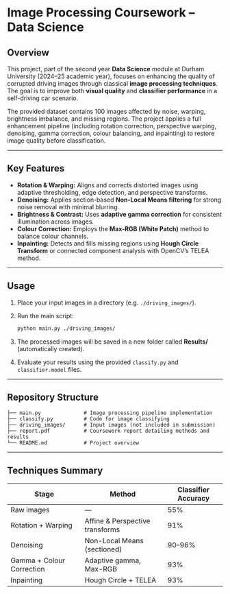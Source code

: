 # Image Processing Coursework – Data Science

## Overview

This project, part of the second year **Data Science** module at Durham University (2024–25 academic year), focuses on enhancing the quality of corrupted driving images through classical **image processing techniques**. The goal is to improve both **visual quality** and **classifier performance** in a self-driving car scenario.

The provided dataset contains 100 images affected by noise, warping, brightness imbalance, and missing regions. The project applies a full enhancement pipeline (including rotation correction, perspective warping, denoising, gamma correction, colour balancing, and inpainting) to restore image quality before classification.

---

## Key Features

* **Rotation & Warping:** Aligns and corrects distorted images using adaptive thresholding, edge detection, and perspective transforms.
* **Denoising:** Applies section-based **Non-Local Means filtering** for strong noise removal with minimal blurring.
* **Brightness & Contrast:** Uses **adaptive gamma correction** for consistent illumination across images.
* **Colour Correction:** Employs the **Max-RGB (White Patch)** method to balance colour channels.
* **Inpainting:** Detects and fills missing regions using **Hough Circle Transform** or connected component analysis with OpenCV’s TELEA method.

---

## Usage

1. Place your input images in a directory (e.g. `./driving_images/`).
2. Run the main script:

   ```bash
   python main.py ./driving_images/
   ```
3. The processed images will be saved in a new folder called **Results/** (automatically created).
4. Evaluate your results using the provided `classify.py` and `classifier.model` files.

---

## Repository Structure

```
├── main.py              # Image processing pipeline implementation
├── classify.py          # Code for image classifying
├── driving_images/      # Input images (not included in submission)
├── report.pdf           # Coursework report detailing methods and results
└── README.md            # Project overview
```

---

## Techniques Summary

| Stage                     | Method                          | Classifier Accuracy |
| ------------------------- | ------------------------------- | ------------------- |
| Raw images                | —                               | 55%                 |
| Rotation + Warping        | Affine & Perspective transforms | 91%                 |
| Denoising                 | Non-Local Means (sectioned)     | 90–96%              |
| Gamma + Colour Correction | Adaptive gamma, Max-RGB         | 93%                 |
| Inpainting                | Hough Circle + TELEA            | 93%                 |


